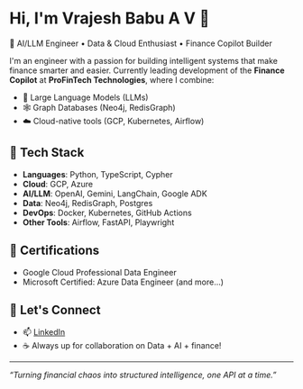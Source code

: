 # Hi, I'm Vrajesh Babu A V 👋

🚀 AI/LLM Engineer • Data & Cloud Enthusiast • Finance Copilot Builder

I'm an engineer with a passion for building intelligent systems that make finance smarter and easier. Currently leading development of the **Finance Copilot** at **ProFinTech Technologies**, where I combine:

- 🧠 Large Language Models (LLMs)
- 🕸️ Graph Databases (Neo4j, RedisGraph)
- ☁️ Cloud-native tools (GCP, Kubernetes, Airflow)

## 🔧 Tech Stack

- **Languages**: Python, TypeScript, Cypher
- **Cloud**: GCP, Azure
- **AI/LLM**: OpenAI, Gemini, LangChain, Google ADK
- **Data**: Neo4j, RedisGraph, Postgres
- **DevOps**: Docker, Kubernetes, GitHub Actions
- **Other Tools**: Airflow, FastAPI, Playwright


## 🧰 Certifications

- Google Cloud Professional Data Engineer  
- Microsoft Certified: Azure Data Engineer (and more...)

## 💬 Let's Connect

- 📫 [LinkedIn](https://www.linkedin.com/in/vrajesh-babu-a-v/)
- ☕ Always up for collaboration on Data + AI + finance!

---

_“Turning financial chaos into structured intelligence, one API at a time.”_
